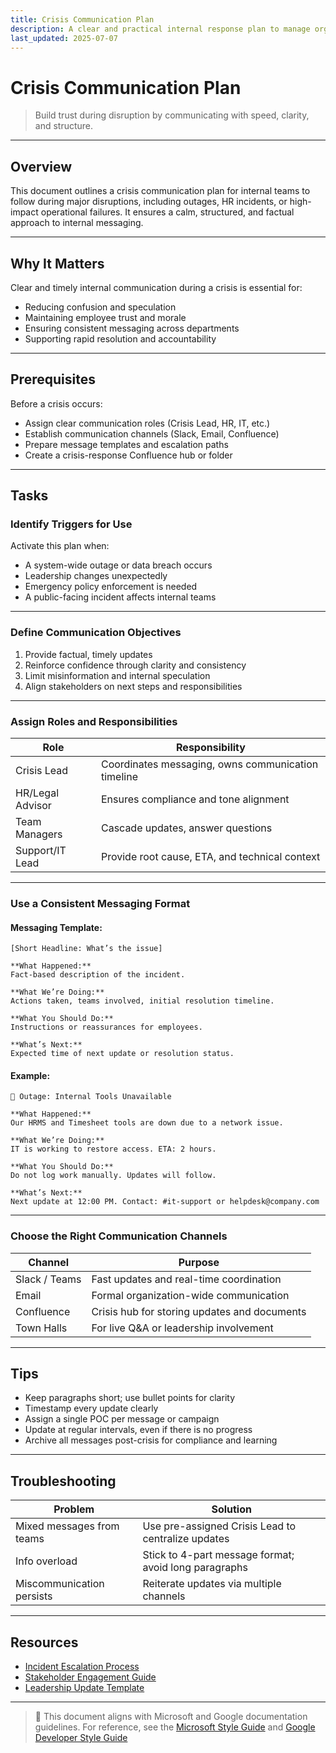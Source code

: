 ```yaml
---
title: Crisis Communication Plan
description: A clear and practical internal response plan to manage organizational communication during crises.
last_updated: 2025-07-07
---
```


# Crisis Communication Plan

> Build trust during disruption by communicating with speed, clarity, and structure.

---

## Overview

This document outlines a crisis communication plan for internal teams to follow during major disruptions, including outages, HR incidents, or high-impact operational failures. It ensures a calm, structured, and factual approach to internal messaging.

---

## Why It Matters

Clear and timely internal communication during a crisis is essential for:
- Reducing confusion and speculation
- Maintaining employee trust and morale
- Ensuring consistent messaging across departments
- Supporting rapid resolution and accountability

---

## Prerequisites

Before a crisis occurs:
- Assign clear communication roles (Crisis Lead, HR, IT, etc.)
- Establish communication channels (Slack, Email, Confluence)
- Prepare message templates and escalation paths
- Create a crisis-response Confluence hub or folder

---

## Tasks

### Identify Triggers for Use

Activate this plan when:
- A system-wide outage or data breach occurs
- Leadership changes unexpectedly
- Emergency policy enforcement is needed
- A public-facing incident affects internal teams

---

### Define Communication Objectives

1. Provide factual, timely updates
2. Reinforce confidence through clarity and consistency
3. Limit misinformation and internal speculation
4. Align stakeholders on next steps and responsibilities

---

### Assign Roles and Responsibilities

| Role                   | Responsibility                                      |
|------------------------|-----------------------------------------------------|
| Crisis Lead            | Coordinates messaging, owns communication timeline |
| HR/Legal Advisor       | Ensures compliance and tone alignment              |
| Team Managers          | Cascade updates, answer questions                  |
| Support/IT Lead        | Provide root cause, ETA, and technical context     |

---

### Use a Consistent Messaging Format

#### Messaging Template:

```
[Short Headline: What’s the issue]

**What Happened:**  
Fact-based description of the incident.

**What We’re Doing:**  
Actions taken, teams involved, initial resolution timeline.

**What You Should Do:**  
Instructions or reassurances for employees.

**What’s Next:**  
Expected time of next update or resolution status.
```

#### Example:

```
🛑 Outage: Internal Tools Unavailable

**What Happened:**  
Our HRMS and Timesheet tools are down due to a network issue.

**What We’re Doing:**  
IT is working to restore access. ETA: 2 hours.

**What You Should Do:**  
Do not log work manually. Updates will follow.

**What’s Next:**  
Next update at 12:00 PM. Contact: #it-support or helpdesk@company.com
```

---

### Choose the Right Communication Channels

| Channel         | Purpose                                       |
|-----------------|-----------------------------------------------|
| Slack / Teams   | Fast updates and real-time coordination       |
| Email           | Formal organization-wide communication        |
| Confluence      | Crisis hub for storing updates and documents  |
| Town Halls      | For live Q&A or leadership involvement         |

---

## Tips

- Keep paragraphs short; use bullet points for clarity
- Timestamp every update clearly
- Assign a single POC per message or campaign
- Update at regular intervals, even if there is no progress
- Archive all messages post-crisis for compliance and learning

---

## Troubleshooting

| Problem                    | Solution                                               |
|---------------------------|--------------------------------------------------------|
| Mixed messages from teams | Use pre-assigned Crisis Lead to centralize updates     |
| Info overload             | Stick to 4-part message format; avoid long paragraphs  |
| Miscommunication persists | Reiterate updates via multiple channels                |

---

## Resources

- [Incident Escalation Process](../06-process-documentation/incident-escalation-process.md)
- [Stakeholder Engagement Guide](./stakeholder-engagement-guide.md)
- [Leadership Update Template](./leadership-update-template.md)

---

> 📘 This document aligns with Microsoft and Google documentation guidelines. For reference, see the [Microsoft Style Guide](https://learn.microsoft.com/style-guide/) and [Google Developer Style Guide](https://developers.google.com/style)
